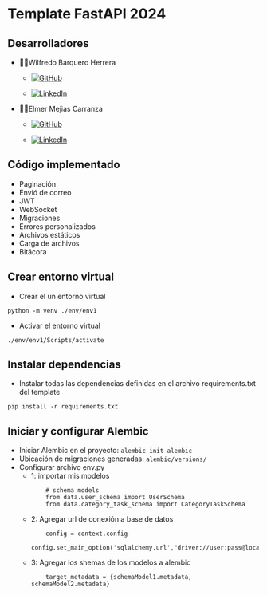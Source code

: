 # Template FastAPI 2024


## Desarrolladores 

* 🧑‍💻Wilfredo Barquero Herrera

    - [![GitHub](https://img.shields.io/badge/github-%23121011.svg?style=for-the-badge&logo=github&logoColor=white)](https://github.com/liwBh)

    - [![LinkedIn](https://img.shields.io/badge/linkedin-%230077B5.svg?style=for-the-badge&logo=linkedin&logoColor=white)](https://www.linkedin.com/in/wilfredo-barquero-herrera-17bb29258)


* 👨‍💻Elmer Mejias Carranza

    - [![GitHub](https://img.shields.io/badge/github-%23121011.svg?style=for-the-badge&logo=github&logoColor=white)](https://github.com/ing-Elmer)

    - [![LinkedIn](https://img.shields.io/badge/linkedin-%230077B5.svg?style=for-the-badge&logo=linkedin&logoColor=white)](https://www.linkedin.com/in/ermer-mejias-carranza-a36b39232)


## Código implementado 

* Paginación 
* Envió de correo 
* JWT
* WebSocket
* Migraciones
* Errores personalizados
* Archivos estáticos
* Carga de archivos
* Bitácora 


## Crear entorno virtual
* Crear el un entorno virtual
```
python -m venv ./env/env1
```
* Activar el entorno virtual
```
./env/env1/Scripts/activate
```

## Instalar dependencias 
* Instalar todas las dependencias definidas en el archivo requirements.txt del template
```
pip install -r requirements.txt
```

## Iniciar y configurar Alembic
* Iniciar Alembic en el proyecto: 
```alembic init alembic```
* Ubicación de migraciones generadas: ``alembic/versions/``
* Configurar archivo env.py 
    - 1: importar mis modelos
        ```
            # schema models
            from data.user_schema import UserSchema
            from data.category_task_schema import CategoryTaskSchema
        ```
    - 2: Agregar url de conexión a base de datos
        ```
            config = context.config
            config.set_main_option('sqlalchemy.url',"driver://user:pass@localhost/dbname")
        ```
    - 3: Agregar los shemas de los modelos a alembic
        ```
            target_metadata = {schemaModel1.metadata, schemaModel2.metadata}
        ```